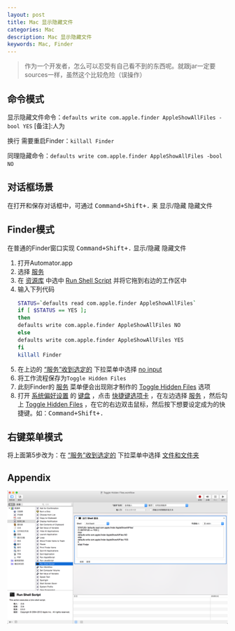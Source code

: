 ```yaml
---
layout: post
title: Mac 显示隐藏文件
categories: Mac
description: Mac 显示隐藏文件
keywords: Mac, Finder
---
```



> 作为一个开发者，怎么可以忍受有自己看不到的东西呢。就跟jar一定要sources一样，虽然这个比较危险（误操作）

## 命令模式
显示隐藏文件命令：`defaults write com.apple.finder AppleShowAllFiles -bool YES`
[备注]:人为<P>换行
需要重启Finder：`killall Finder`

同理隐藏命令：`defaults write com.apple.finder AppleShowAllFiles -bool NO`


## 对话框场景
在打开和保存对话框中，可通过 <kbd>Command+Shift+.</kbd> 来 显示/隐藏 隐藏文件


## Finder模式
在普通的Finder窗口实现 <kbd>Command+Shift+.</kbd> 显示/隐藏 隐藏文件
1. 打开Automator.app
2. 选择 <u>服务</u>
3. 在 <u>资源库</u> 中选中 <u>Run Shell Script</u> 并将它拖到右边的工作区中
4. 输入下列代码
    ```bash
    STATUS=`defaults read com.apple.finder AppleShowAllFiles`
    if [ $STATUS == YES ];
    then
    defaults write com.apple.finder AppleShowAllFiles NO
    else
    defaults write com.apple.finder AppleShowAllFiles YES
    fi
    killall Finder
    ```
5. 在上边的 <u>“服务”收到选定的</u> 下拉菜单中选择 <u>no input</u>
6. 将工作流程保存为`Toggle Hidden Files`
7. 此刻Finder的 <u>服务</u> 菜单便会出现刚才制作的 <u>Toggle Hidden Files</u> 选项
8. 打开 <u>系统偏好设置</u> 的 <u>键盘</u> ，点击 <u>快捷键选项卡</u> ，在左边选择 <u>服务</u> ，然后勾上 <u>Toggle Hidden Files</u> ，在它的右边双击鼠标，然后按下想要设定成为的快捷键。如：<kbd>Command+Shift+.</kbd>


## 右键菜单模式
将上面第5步改为：在 <u>“服务”收到选定的</u> 下拉菜单中选择 <u>文件和文件夹</u>


## Appendix
![](/images/posts/2015/QQ20150823-1@2x.png)
